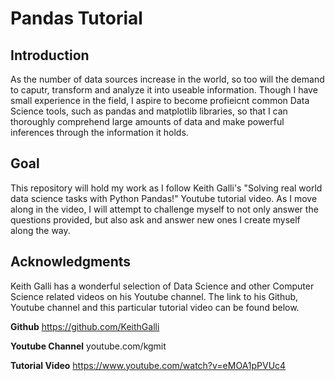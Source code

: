 # Pandas Tutorial

## Introduction
As the number of data sources increase in the world, so too will the demand to caputr, transform and analyze it into useable information. Though I have small experience in the field, I aspire to become profieicnt common Data Science tools, such as pandas and matplotlib libraries, so that I can thoroughly comprehend large amounts of data and make powerful inferences through the information it holds.

## Goal
This repository will hold my work as I follow Keith Galli's "Solving real world data science tasks with Python Pandas!" Youtube tutorial video. As I move along in the video, I will attempt to challenge myself to not only answer the questions provided, but also ask and answer new ones I create myself along the way.

## Acknowledgments
Keith Galli has a wonderful selection of Data Science and other Computer Science related videos on his Youtube channel. The link to his Github, Youtube channel and this particular tutorial video can be found below. 

**Github**
https://github.com/KeithGalli

**Youtube Channel**
youtube.com/kgmit

**Tutorial Video**
https://www.youtube.com/watch?v=eMOA1pPVUc4